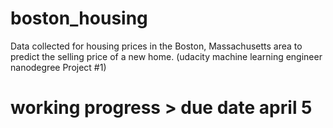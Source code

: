 # boston_housing
Data collected for housing prices in the Boston, Massachusetts area to predict the selling price of a new home.
(udacity machine learning engineer nanodegree Project #1)

# working progress > due date april 5

